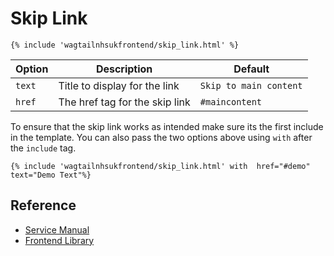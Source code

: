 
# Skip Link

```django
{% include 'wagtailnhsukfrontend/skip_link.html' %}
```
| Option | Description | Default |
| ------ | ----------- | ------- |
| `text` | Title to display for the link | `Skip to main content` |
| `href` |  The href tag for the skip link| `#maincontent` |

To ensure that the skip link works as intended make sure its the first include in the template. You can also pass the two options above using `with`  after the `include` tag.


```django
{% include 'wagtailnhsukfrontend/skip_link.html' with  href="#demo" text="Demo Text"%}
```
## Reference

* [Service Manual](https://beta.nhs.uk/service-manual/styles-components-patterns/skip-link)  
* [Frontend Library](https://github.com/nhsuk/nhsuk-frontend/tree/master/packages/components/skip-link)

